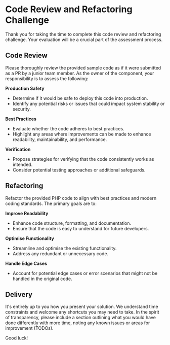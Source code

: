 # Code Review and Refactoring Challenge

Thank you for taking the time to complete this code review and refactoring challenge. Your evaluation will be a crucial part of the assessment process.

## Code Review

Please thoroughly review the provided sample code as if it were submitted as a PR by a junior team member. As the owner of the component, your responsibility is to assess the following:

**Production Safety**
- Determine if it would be safe to deploy this code into production.
- Identify any potential risks or issues that could impact system stability or security.

**Best Practices**
- Evaluate whether the code adheres to best practices.
- Highlight any areas where improvements can be made to enhance readability, maintainability, and performance.

**Verification**
- Propose strategies for verifying that the code consistently works as intended.
- Consider potential testing approaches or additional safeguards.

## Refactoring

Refactor the provided PHP code to align with best practices and modern coding standards. The primary goals are to:

**Improve Readability**
- Enhance code structure, formatting, and documentation.
- Ensure that the code is easy to understand for future developers.

**Optimise Functionality**
- Streamline and optimise the existing functionality.
- Address any redundant or unnecessary code.

**Handle Edge Cases**
- Account for potential edge cases or error scenarios that might not be handled in the original code.

## Delivery

It's entirely up to you how you present your solution. We understand time constraints and welcome any shortcuts you may need to take. In the spirit of transparency, please include a section outlining what you would have done differently with more time, noting any known issues or areas for improvement (TODOs).


Good luck!